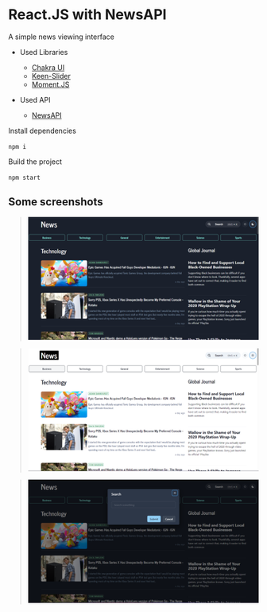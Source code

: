 # React.JS with NewsAPI

A simple news viewing interface

- Used Libraries
  - [Chakra UI](https://chakra-ui.com/)
  - [Keen-Slider](https://keen-slider.io/)
  - [Moment.JS](https://momentjs.com/)

- Used API
  - [NewsAPI](https://newsapi.org/)

Install dependencies

`npm i`

Build the project

`npm start`

## Some screenshots

>![DarkTheme](/ReadmeImages/DarkTheme.PNG)

>![DarkTheme](/ReadmeImages/LightTheme.PNG)

>![DarkTheme](/ReadmeImages/Search.PNG)
